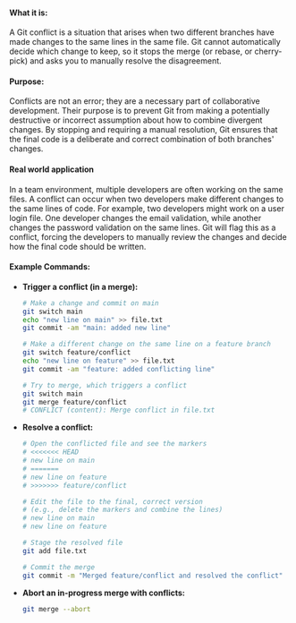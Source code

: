 #### **What it is:**

A Git conflict is a situation that arises when two different branches have made changes to the same lines in the same file. Git cannot automatically decide which change to keep, so it stops the merge (or rebase, or cherry-pick) and asks you to manually resolve the disagreement.

#### **Purpose:**

Conflicts are not an error; they are a necessary part of collaborative development. Their purpose is to prevent Git from making a potentially destructive or incorrect assumption about how to combine divergent changes. By stopping and requiring a manual resolution, Git ensures that the final code is a deliberate and correct combination of both branches' changes.

#### **Real world application**

In a team environment, multiple developers are often working on the same files. A conflict can occur when two developers make different changes to the same lines of code. For example, two developers might work on a user login file. One developer changes the email validation, while another changes the password validation on the same lines. Git will flag this as a conflict, forcing the developers to manually review the changes and decide how the final code should be written.
#### **Example Commands:**

- **Trigger a conflict (in a merge):**
 
    ```bash
    # Make a change and commit on main
    git switch main
    echo "new line on main" >> file.txt
    git commit -am "main: added new line"
    
    # Make a different change on the same line on a feature branch
    git switch feature/conflict
    echo "new line on feature" >> file.txt
    git commit -am "feature: added conflicting line"
    
    # Try to merge, which triggers a conflict
    git switch main
    git merge feature/conflict
    # CONFLICT (content): Merge conflict in file.txt
    ```

- **Resolve a conflict:**

    ```bash
    # Open the conflicted file and see the markers
    # <<<<<<< HEAD
    # new line on main
    # =======
    # new line on feature
    # >>>>>>> feature/conflict
    
    # Edit the file to the final, correct version
    # (e.g., delete the markers and combine the lines)
    # new line on main
    # new line on feature
    
    # Stage the resolved file
    git add file.txt
    
    # Commit the merge
    git commit -m "Merged feature/conflict and resolved the conflict"
    ```

- **Abort an in-progress merge with conflicts:**
 
    ```bash
    git merge --abort
    ```